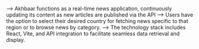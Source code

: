 --> Akhbaar functions as a real-time news application, continuously updating its content as new articles are published via the API
--> Users have the option to select their desired country for fetching news specific to that region or to browse news by category. 
--> The technology stack includes React, Vite, and API integration to facilitate seamless data retrieval and display.
